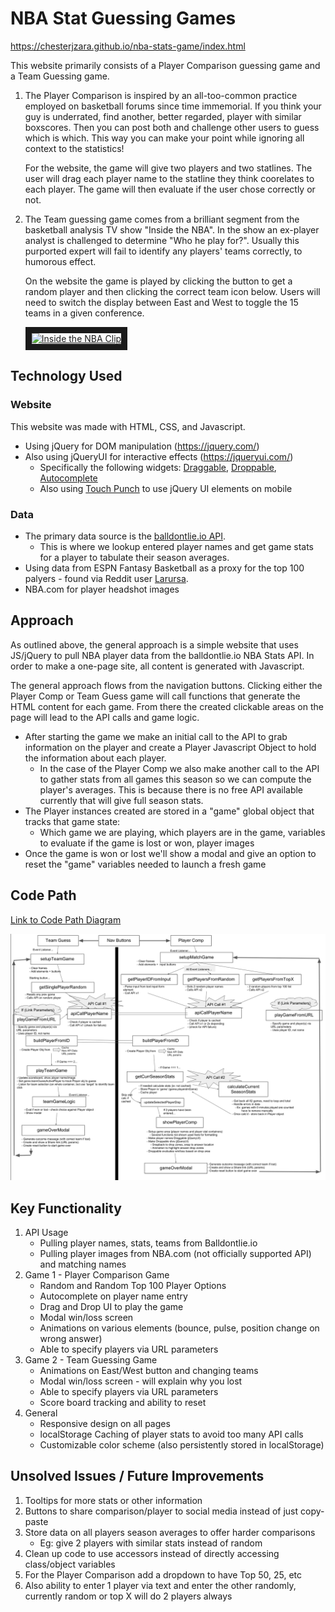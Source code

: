 # NBA Stat Guessing Games

https://chesterjzara.github.io/nba-stats-game/index.html

This website primarily consists of a Player Comparison guessing game and a Team Guessing game. 

1. The Player Comparison is inspired by an all-too-common practice employed on basketball forums since time immemorial. If you think your guy is underrated, find another, better regarded, player with similar boxscores. Then you can post both and challenge other users to guess which is which. This way you can make your point while ignoring all context to the statistics! 

   For the website, the game will give two players and two statlines. The user will drag each player name to the statline they think coorelates to each player. The game will then evaluate if the user chose correctly or not. 
2. The Team guessing game comes from a brilliant segment from the basketball analysis TV show "Inside the NBA". In the show an ex-player analyst is challenged to determine "Who he play for?". Usually this purported expert will fail to identify any players' teams correctly, to humorous effect.

   On the website the game is played by clicking the button to get a random player and then clicking the correct team icon below. Users will need to switch the display between East and West to toggle the 15 teams in a given conference.

   <a href="http://www.youtube.com/watch?feature=player_embedded&v=cBHPQ25J07E
" target="_blank"><img src="http://img.youtube.com/vi/cBHPQ25J07E/0.jpg" 
alt="Inside the NBA Clip" width="400" height="300" border="10" /></a>

## Technology Used

### Website
This website was made with HTML, CSS, and Javascript.
* Using jQuery for DOM manipulation (https://jquery.com/)
* Also using jQueryUI for interactive effects (https://jqueryui.com/)
  * Specifically the following widgets: [Draggable](https://jqueryui.com/draggable/), [Droppable](https://jqueryui.com/droppable/), [Autocomplete](https://jqueryui.com/autocomplete/)
  * Also using [Touch Punch](http://touchpunch.furf.com/) to use jQuery UI elements on mobile

### Data

* The primary data source is the [balldontlie.io API](balldontlie.io).
  * This is where we lookup entered player names and get game stats for a player to tabulate their season averages.
* Using data from ESPN Fantasy Basketball as a proxy for the top 100 palyers - found via Reddit user [Larursa](https://www.reddit.com/r/fantasybball/comments/9in504/heres_a_spreadsheet_of_espns_projected_stats_and/). 
* NBA.com for player headshot images

## Approach

As outlined above, the general approach is a simple website that uses JS/jQuery to pull NBA player data from the balldontlie.io NBA Stats API. In order to make a one-page site, all content is generated with Javascript.

The general approach flows from the navigation buttons. Clicking either the Player Comp or Team Guess game will call functions that generate the HTML content for each game. From there the created clickable areas on the page will lead to the API calls and game logic.
  * After starting the game we make an initial call to the API to grab information on the player and create a Player Javascript Object to hold the information about each player.
    * In the case of the Player Comp we also make another call to the API to gather stats from all games this season so we can compute the player's averages. This is because there is no free API available currently that will give full season stats.
  * The Player instances created are stored in a "game" global object that tracks that game state:
    * Which game we are playing, which players are in the game, variables to evaluate if the game is lost or won, player images
  * Once the game is won or lost we'll show a modal and give an option to reset the "game" variables needed to launch a fresh game

## Code Path

[Link to Code Path Diagram](https://docs.google.com/presentation/d/1nlp0zW-yGjsSI5BqZHMwPQAUvTLpzgBSfxVpxEza0ZE/edit?usp=sharing)

![alt-text](https://github.com/chesterjzara/chesterjzara.github.io/blob/master/nba-stats-game/notes/code-diagram-4-18.png)

## Key Functionality

1. API Usage
    * Pulling player names, stats, teams from Balldontlie.io
    * Pulling player images from NBA.com (not officially supported API) and matching names
1. Game 1 - Player Comparison Game
    * Random and Random Top 100 Player Options
    * Autocomplete on player name entry
    * Drag and Drop UI to play the game
    * Modal win/loss screen
    * Animations on various elements (bounce, pulse, position change on wrong answer)
    * Able to specify players via URL parameters
1. Game 2 - Team Guessing Game
    * Animations on East/West button and changing teams
    * Modal win/loss screen - will explain why you lost
    * Able to specify players via URL parameters
    * Score board tracking and ability to reset
1. General
    * Responsive design on all pages
    * localStorage Caching of player stats to avoid too many API calls
    * Customizable color scheme (also persistently stored in localStorage)

## Unsolved Issues / Future Improvements

1. Tooltips for more stats or other information
1. Buttons to share comparison/player to social media instead of just copy-paste
1. Store data on all players season averages to offer harder comparisons
    * Eg: give 2 players with similar stats instead of random
1. Clean up code to use accessors instead of directly accessing class/object variables
1. For the Player Comparison add a dropdown to have Top 50, 25, etc
  1. Also ability to enter 1 player via text and enter the other randomly, currently random or top X will do 2 players always
